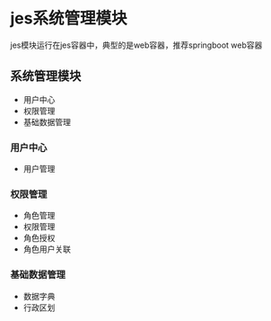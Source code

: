 # jes系统管理模块
jes模块运行在jes容器中，典型的是web容器，推荐springboot web容器
## 系统管理模块
- 用户中心
- 权限管理
- 基础数据管理

### 用户中心
- 用户管理
### 权限管理
- 角色管理
- 权限管理
- 角色授权
- 角色用户关联
### 基础数据管理
- 数据字典
- 行政区划
